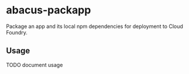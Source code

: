 abacus-packapp
===

Package an app and its local npm dependencies for deployment to Cloud Foundry.

Usage
---

TODO document usage

